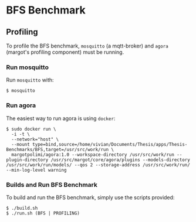 # BFS Benchmark

## Profiling

To profile the BFS benchmark, `mosquitto` (a mqtt-broker) and `agora` (margot's profiling component) must be running.

### Run mosquitto

Run `mosquitto` with: 
 
```console
$ mosquitto
```

### Run agora

The easiest way to run agora is using `docker`:  

```console
$ sudo docker run \
  -i -t \
  --network="host" \
  --mount type=bind,source=/home/vivian/Documents/Thesis/apps/Thesis-Benchmarks/BFS,target=/usr/src/work/run \
  margotpolimi/agora:1.0 --workspace-directory /usr/src/work/run --plugin-directory /usr/src/margot/core/agora/plugins --models-directory /usr/src/work/run/models/ --qos 2 --storage-address /usr/src/work/run/ --min-log-level warning
```

### Builds and Run BFS Benchmark  

To build and run the BFS benchmark, simply use the scripts provided:  

```console
$ ./build.sh 
$ ./run.sh (BFS | PROFILING)
```